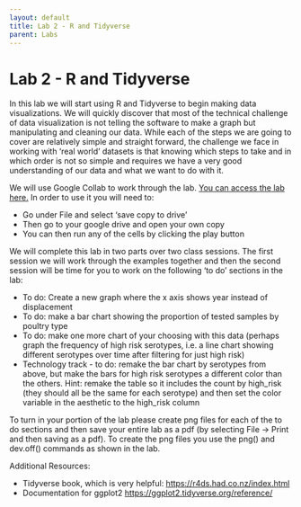 ```yaml
---
layout: default
title: Lab 2 - R and Tidyverse
parent: Labs
---
```

# Lab 2 - R and Tidyverse

In this lab we will start using R and Tidyverse to begin making data visualizations. We will quickly discover that most of the technical challenge of data visualization is not telling the software to make a graph but manipulating and cleaning our data. While each of the steps we are going to cover are relatively simple and straight forward, the challenge we face in working with ‘real world’ datasets is that knowing which steps to take and in which order is not so simple and requires we have a very good understanding of our data and what we want to do with it.

We will use Google Collab to work through the lab. [You can access the lab here.](https://colab.research.google.com/drive/1NoTDwOJi9g52YePIFBx6FYkbU_KTcA4M) In order to use it you will need to:

-	Go under File and select ‘save copy to drive’
-	Then go to your google drive and open your own copy
-	You can then run any of the cells by clicking the play button

We will complete this lab in two parts over two class sessions. The first session we will work through the examples together and then the second session will be time for you to work on the following ‘to do’ sections in the lab:

-	To do: Create a new graph where the x axis shows year instead of displacement
-	To do: make a bar chart showing the proportion of tested samples by poultry type
-	To do: make one more chart of your choosing with this data (perhaps graph the frequency of high risk serotypes, i.e. a line chart showing different serotypes over time after filtering for just high risk)
-	Technology track - to do: remake the bar chart by serotypes from above, but make the bars for high risk serotypes a different color than the others. Hint: remake the table so it includes the count by high_risk (they should all be the same for each serotype) and then set the color variable in the aesthetic to the high_risk column

To turn in your portion of the lab please create png files for each of the to do sections and then save your entire lab as a pdf (by selecting File -> Print and then saving as a pdf). To create the png files you use the png() and dev.off() commands as shown in the lab.

Additional Resources:
- Tidyverse book, which is very helpful: https://r4ds.had.co.nz/index.html
- Documentation for ggplot2 https://ggplot2.tidyverse.org/reference/
